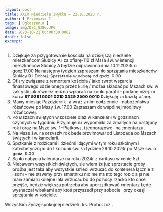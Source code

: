 ```yaml
---
layout: post
title: XXIX Niedziela Zwykła — 22.10.2023 r.
author: [ Proboszcz ]
tags: [ Ogłoszenia ]
image: img/DSC_0286.JPG
date: 2023-10-22T06:00:00.000Z
draft: false
excerpt: 
---
```


1. Dziękuje za przygotowanie kościoła  na  dzisiejszą niedzielę mieszkańcom Słubicy A   i za ofiarę-110 zł    Msza św. w intencji mieszkańców Słubicy A  będzie odprawiona dnia 10.11.2023r o godz.17.00    Na następny tydzień zapraszam do sprzątania mieszkańców Słubicy B i Dobrej.  Sprzątanie w sobotę od godz. 9.00
2. Ofiary związane z remontem kościoła / jako zwrot wsparcia finansowego udzielonego przez kurię / można składać po Mszach św. w zakrystii jak również można wpłacać  na konto parafii – podane niżej.  nr konta **97 9291 0001 0210 5329 2000 0010** Dziękuję za każdą ofiarę. 
3.  Mamy miesiąc Październik- a wraz z nim codziennie - nabożeństwa różańcowe po Mszy św. 17.00  Zapraszam do wspólnej modlitwy różańcowej.   
4. Po Mszach świętych w kościele oraz w kancelarii w godzinach czynnych w tygodniu  Przyjmuje  na wypominki za zmarłych na następny rok i oraz na Msze św. 1 –Piątkową, i jednorazowe- na cmentarzu .  
6. Na Msze św.  na przyszły rok będę przyjmował od Listopada po Mszach świętych i w kancelarii.
7. Spotkanie z rodzicami i dziećmi idącymi w tym roku szkolnym i katechetycznym do I komunii św. za tydzień 29.10.2023r po Mszy sw. o godz. 9.00    
8. Są do nabycia kalendarze na roku 2024r z caritasu w cenie 5zł   
9. Niebawem wszystkich świętych, ale wiem że już sprzątacie groby prośba jest taka aby wszystkie śmieci wrzucać do kontenera łącznie z liśćmi – nie stawimy przy śmietniku nic nie ma kto tego robić a ja nie mam zamiaru kolejne lata wrzucać bo do pomocy rzadko kto chce przyjść, będzie większa potrzeba aby uporządkować cmentarz będę wyznaczał wioskami aby ktoś przyszedł przy sobocie i przy okazji sprzątania w kościele.  
   
Wszystkim Życzę spokojnej niedzieli . ks. Proboszcz . 






